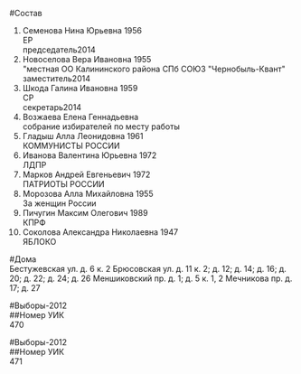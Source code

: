 #Состав  
1. Семенова Нина Юрьевна 1956  
    ЕР  
    председатель2014  
2. Новоселова Вера Ивановна 1955  
    "местная ОО Калининского района СПб СОЮЗ "Чернобыль-Квант"  
    заместитель2014  
3. Шкода Галина Ивановна 1959  
    СР  
    секретарь2014  
4. Возжаева Елена Геннадьевна  
    собрание избирателей по месту работы  
5. Гладыш Алла Леонидовна 1961  
    КОММУНИСТЫ РОССИИ  
6. Иванова Валентина Юрьевна 1972  
    ЛДПР  
7. Марков Андрей Евгеньевич 1972  
    ПАТРИОТЫ РОССИИ  
8. Морозова Алла Михайловна 1955  
    За женщин России  
9. Пичугин Максим Олегович 1989  
    КПРФ  
10. Соколова Александра Николаевна 1947  
    ЯБЛОКО  
  
#Дома  
Бестужевская ул. д. 6 к. 2 Брюсовская ул. д. 11 к. 2; д. 12; д. 14; д. 16; д. 20; д. 22; д. 24; д. 26 Меншиковский пр. д. 1; д. 5 к. 1, 2 Мечникова пр. д. 17; д. 27  
  
#Выборы-2012  
##Номер УИК  
470  
  
#Выборы-2012  
##Номер УИК  
471  
